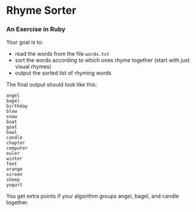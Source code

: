 # Rhyme Sorter

### An Exercise in Ruby

Your goal is to:

- read the words from the file `words.txt`
- sort the words according to which ones rhyme together (start with just visual rhymes)
- output the sorted list of rhyming words

The final output should look like this:

```
angel
bagel
birthday
blow
snow
boat
goat
bowl
candle
chapter
computer
euler
winter
feet
orange
screen
sheep
yogurt
```

You get extra points if your algorithm groups angel, bagel, and candle together.
